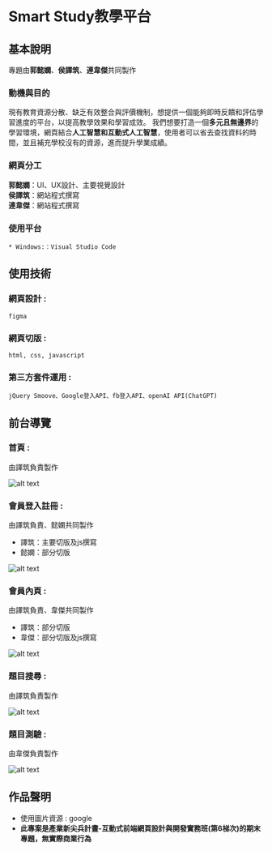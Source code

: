 # Smart Study教學平台

## 基本說明
專題由**郭懿嫻**、**侯譯筑**、**連韋傑**共同製作
### 動機與目的
現有教育資源分散、缺乏有效整合與評價機制，想提供一個能夠即時反饋和評估學習進度的平台，以提高教學效果和學習成效。
我們想要打造一個**多元且無邊界**的學習環境，網頁結合**人工智慧和互動式人工智慧**，使用者可以省去查找資料的時間，並且補充學校沒有的資源，進而提升學業成績。
### 網頁分工
**郭懿嫻**：UI、UX設計、主要視覺設計\
**侯譯筑**：網站程式撰寫\
**連韋傑**：網站程式撰寫


	
	
### 使用平台
	* Windows:：Visual Studio Code
## 使用技術
### 網頁設計 :
	figma
### 網頁切版 :
	html, css, javascript
### 第三方套件運用 :
	jQuery Smoove、Google登入API、fb登入API、openAI API(ChatGPT)
## 前台導覽

### 首頁 : 
由譯筑負責製作

![alt text](./imgs/home.png)

### 會員登入註冊 : 
由譯筑負責、懿嫻共同製作
* 譯筑：主要切版及js撰寫
* 懿嫻：部分切版

![alt text](./imgs/login.png)

### 會員內頁 : 
由譯筑負責、韋傑共同製作
* 譯筑：部分切版
* 韋傑：部分切版及js撰寫

![alt text](./imgs/member.png)

### 題目搜尋 : 
由譯筑負責製作

![alt text](./imgs/search.png)

### 題目測驗 : 
由韋傑負責製作

![alt text](./imgs/text.png)

## 作品聲明

* 使用圖片資源 : google
*  **此專案是產業新尖兵計畫-互動式前端網頁設計與開發實務班(第6梯次)的期末專題，無實際商業行為**

